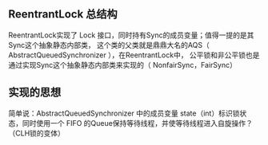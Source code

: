 ## ReentrantLock 总结构

ReentrantLock实现了 Lock 接口，同时持有Sync的成员变量；值得一提的是其Sync这个抽象静态内部类，
这个类的父类就是鼎鼎大名的AQS（ AbstractQueuedSynchronizer ），在ReentrantLock中，
公平锁和非公平锁也是通过实现Sync这个抽象静态内部类来实现的（ NonfairSync，FairSync）

## 实现的思想

简单说：AbstractQueuedSynchronizer 中的成员变量 state（int）标识锁状态，同时使用一个 FIFO 
的Queue保持等待线程，并使等待线程进入自旋操作？（CLH锁的变体）

## 